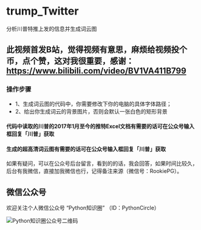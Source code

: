 # trump_Twitter
分析川普特推上发的信息并生成词云图

## 此视频首发B站，觉得视频有意思，麻烦给视频投个币，点个赞，这对我很重要，感谢：https://www.bilibili.com/video/BV1VA411B799

### 操作步骤

- 1、生成词云图的代码中，你需要修改下你的电脑的具体字体路径；
- 2、给出你生成词云的背景图片，否则会默认一张白色的矩形背景

#### 代码中读取的川普的2017年1月至今的推特Excel文档有需要的话可在公众号输入框回复「川普」获取
#### 生成的超高清词云图有需要的话可在公众号输入框回复「川普」获取

如果有疑问，可以在公众号后台留言，看到的的话，我会回答，如果时间比较久，后台有我微信，直接加我微信也行，记得备注来源（微信号：RookiePG）。

## 微信公众号
欢迎关注个人微信公众号 “Python知识圈” （ID：PythonCircle）

![Python知识圈公众号二维码](http://blog.pyzhishiquan.com/img/20200427091312.jpg)
